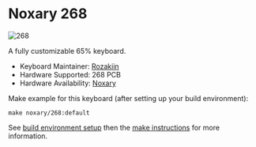 # Noxary 268

![268](https://i.imgur.com/rwqp3Au.jpg)

A fully customizable 65% keyboard.

* Keyboard Maintainer: [Rozakiin](https://github.com/rozakiin)
* Hardware Supported: 268 PCB
* Hardware Availability: [Noxary](https://www.instagram.com/noxaryco/)

Make example for this keyboard (after setting up your build environment):

    make noxary/268:default

See [build environment setup](https://docs.qmk.fm/#/getting_started_build_tools) then the [make instructions](https://docs.qmk.fm/#/getting_started_make_guide) for more information.
